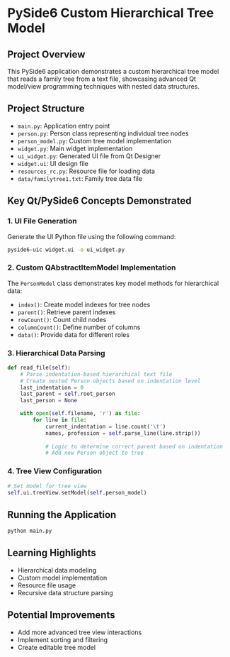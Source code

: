 # PySide6 Custom Hierarchical Tree Model

## Project Overview
This PySide6 application demonstrates a custom hierarchical tree model that reads a family tree from a text file, showcasing advanced Qt model/view programming techniques with nested data structures.

## Project Structure
- `main.py`: Application entry point
- `person.py`: Person class representing individual tree nodes
- `person_model.py`: Custom tree model implementation
- `widget.py`: Main widget implementation
- `ui_widget.py`: Generated UI file from Qt Designer
- `widget.ui`: UI design file
- `resources_rc.py`: Resource file for loading data
- `data/familytree1.txt`: Family tree data file

## Key Qt/PySide6 Concepts Demonstrated

### 1. UI File Generation
Generate the UI Python file using the following command:
```bash
pyside6-uic widget.ui -o ui_widget.py
```

### 2. Custom QAbstractItemModel Implementation
The `PersonModel` class demonstrates key model methods for hierarchical data:
- `index()`: Create model indexes for tree nodes
- `parent()`: Retrieve parent indexes
- `rowCount()`: Count child nodes
- `columnCount()`: Define number of columns
- `data()`: Provide data for different roles

### 3. Hierarchical Data Parsing
```python
def read_file(self):
    # Parse indentation-based hierarchical text file
    # Create nested Person objects based on indentation level
    last_indentation = 0
    last_parent = self.root_person
    last_person = None

    with open(self.filename, 'r') as file:
        for line in file:
            current_indentation = line.count('\t')
            names, profession = self.parse_line(line.strip())
            
            # Logic to determine correct parent based on indentation
            # Add new Person object to tree
```

### 4. Tree View Configuration
```python
# Set model for tree view
self.ui.treeView.setModel(self.person_model)
```

## Running the Application
```bash
python main.py
```

## Learning Highlights
- Hierarchical data modeling
- Custom model implementation
- Resource file usage
- Recursive data structure parsing

## Potential Improvements
- Add more advanced tree view interactions
- Implement sorting and filtering
- Create editable tree model

